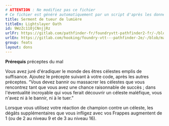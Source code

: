 ```yaml
---
# ATTENTION : Ne modifiez pas ce fichier
# Ce fichier est généré automatiquement par un script d'après les données du module Foundry VTT officiel et de sa traduction
title: Serment de tueur de lumière
titleEn: Lightslayer Oath
id: 9WzZc110jCNnjjRz
urlFr: https://gitlab.com/pathfinder-fr/foundryvtt-pathfinder2-fr/-/blob/master/data/feats/9WzZc110jCNnjjRz.htm
urlEn: https://gitlab.com/hooking/foundry-vtt---pathfinder-2e/-/blob/master/packs/data/feats.db/lightslayer-oath.json
group: feats
layout: dons
---
```

**Prérequis** préceptes du mal

Vous avez juré d'éradiquer le monde des êtres célestes emplis de suffisance. Ajoutez le précepte suivant à votre code, après les autres préceptes. “Vous devez bannir ou massacrer les célestes que vous rencontrez tant que vous avez une chance raisonnable de succès ; dans l'éventualité incroyable qui vous ferait découvrir un céleste maléfique, vous n'avez ni à le bannir, ni à le tuer.”

Lorsque vous utilisez votre réaction de champion contre un céleste, les dégâts supplémentaires que vous infligez avec vos <a class="entity-link" data-pack="pf2e.actionspf2e" data-id="VjxZFuUXrCU94MWR" draggable="true">Frappes</a> augmentent de 1 (ou de 2 au niveau 9 et de 3 au niveau 16).


